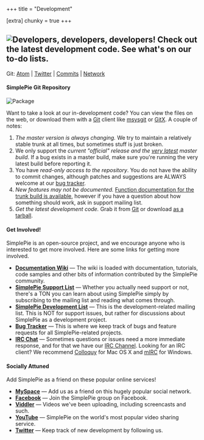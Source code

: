 +++
title = "Development"

[extra]
chunky = true
+++

<div class="chunk">

## ![Developers, developers, developers! Check out the latest development code. See what's on our to-do lists.](/images/copy_developers_developers_developers.gif "Developers, developers, developers!  Check out the latest development code.  See what's on our to-do lists.")

</div>

<div class="chunk commits">

Git: <a href="feed://github.com/simplepie/simplepie/commits/master.atom" style="background-image:url(/images/mini/feed.png);">Atom</a> | <a href="http://twitter.com/simplepie" style="background-image:url(/images/twitter.png);">Twitter</a> | <a href="http://github.com/simplepie/simplepie/commits/master" style="background-image:url(/images/mini/time.png);">Commits</a> | <a href="http://github.com/simplepie/simplepie/network" style="background-image:url(/images/mini/chart_organisation.png);">Network</a>

</div>

<div class="chunk">

#### SimplePie Git Repository

<div class="blogimage">

![Package](/images/128/metapackage.png)

</div>

Want to take a look at our in-development code? You can view the files on the web, or download them with a [Git](http://git-scm.com/) client like [msysgit](http://code.google.com/p/msysgit/) or [GitX](http://gitx.frim.nl/). A couple of notes:

1.  _The master version is always changing._ We try to maintain a relatively stable trunk at all times, but sometimes stuff is just broken.
2.  We only support the _current "official" release and the <u>very latest</u> master build_. If a bug exists in a master build, make sure you're running the very latest build before reporting it.
3.  You have _read-only access to the repository_. You do not have the ability to commit changes, although patches and suggestions are ALWAYS welcome at our [bug tracker](http://github.com/simplepie/simplepie/issues).
4.  _New features may not be documented._ [Function documentation for the trunk build is available](http://php5.simplepie.org/phpDoc/), however if you have a question about how something should work, ask in support mailing list.
5.  _Get the latest development code._ Grab it from [Git](http://github.com/simplepie/simplepie/) or download [as a tarball](http://github.com/simplepie/simplepie/tarball/master).

</div>

<div class="chunk">

#### Get Involved!

SimplePie is an open-source project, and we encourage anyone who is interested to get more involved. Here are some links for getting more involved.

- [**Documentation Wiki**](@/wiki/_index.md) — The wiki is loaded with documentation, tutorials, code samples and other bits of information contributed by the SimplePie community.
- [**SimplePie Support List**](http://tech.groups.yahoo.com/group/simplepie-support/) — Whether you actually need support or not, there's a TON you can learn about using SimplePie simply by subscribing to the mailing list and reading what comes through.
- [**SimplePie Development List**](http://tech.groups.yahoo.com/group/simplepie-dev/) — This is the development-related mailing list. This is NOT for support issues, but rather for discussions about SimplePie as a development project.
- [**Bug Tracker**](http://github.com/simplepie/simplepie/issues) — This is where we keep track of bugs and feature requests for all SimplePie-related projects.
- [**IRC Chat**](irc://irc.freenode.net/simplepie/) — Sometimes questions or issues need a more immediate response, and for that we have our [IRC Channel](irc://irc.freenode.net/simplepie/). Looking for an IRC client? We recommend [Colloquy](http://colloquy.info/) for Mac OS X and [mIRC](http://www.mirc.com/) for Windows.

</div>

<div class="chunk">

#### Socially Attuned

Add SimplePie as a friend on these popular online services!

- **[MySpace](http://myspace.com/simplepieorg)** — Add us as a friend on this hugely popular social network.
- **[Facebook](http://www.facebook.com/group.php?gid=4219219878)** — Join the SimplePie group on Facebook.
- **[Viddler](http://viddler.com/simplepie)** — Videos we've been uploading, including screencasts and such.
- **[YouTube](http://youtube.com/simplepieorg)** — SimplePie on the world's most popular video sharing service.
- **[Twitter](http://twitter.com/simplepie)** — Keep track of new development by following us.

</div>
